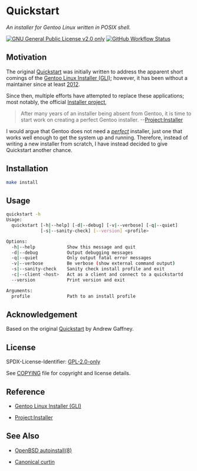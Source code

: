 # Quickstart

_An installer for Gentoo Linux written in POSIX shell._

[![GNU General Public License v2.0 only](https://img.shields.io/badge/license-GPL--2.0--only-blue?style=flat-square)][GPL-2.0-only]
[![GitHub Workflow Status](https://img.shields.io/github/workflow/status/oxr463/quickstart/ShellCheck?style=flat-square)](https://github.com/oxr463/pentesting-guide/actions)

## Motivation

The original [Quickstart][quickstart] was initially written to address the apparent short comings
of the [Gentoo Linux Installer (GLI)][gli]; however, it has been without a maintainer since
at least [2012](CHANGELOG.md#1270---2012-07-07).

Since then, multiple efforts have attempted to replace these
applications; most notably, the official [Installer project][stager],

> After many years of an installer being absent from Gentoo,
it is time to start work on creating a perfect Gentoo installer. --[Project:Installer][stager]

I would argue that Gentoo does not need a [*perfect*](https://wikipedia.org/wiki/Worse_is_better)
installer, just one that works well enough to get the system up and running.
Therefore, instead of writing a new installer from scratch,
I have instead decided to give Quickstart another chance.

## Installation

```sh
make install
```

## Usage

```sh
quickstart -h
Usage:
  quickstart [-h|--help] [-d|--debug] [-v|--verbose] [-q|--quiet]
             [-s|--sanity-check] [--version] <profile>

Options:
  -h|--help            Show this message and quit
  -d|--debug           Output debugging messages
  -q|--quiet           Only output fatal error messages
  -v|--verbose         Be verbose (show external command output)
  -s|--sanity-check    Sanity check install profile and exit
  -c|--client <host>   Act as a client and connect to a quickstartd
  --version            Print version and exit

Arguments:
  profile              Path to an install profile
```

## Acknowledgement

Based on the original [Quickstart][quickstart] by Andrew Gaffney.

## License

SPDX-License-Identifier: [GPL-2.0-only][GPL-2.0-only]

See [COPYING](COPYING) file for copyright and license details.

[GPL-2.0-only]: https://spdx.org/licenses/GPL-2.0-only.html

## Reference

- [Gentoo Linux Installer (GLI)][gli]

- [Project:Installer][stager]

[gli]: https://wiki.gentoo.org/wiki/Project:Installer/Old
[quickstart]: https://github.com/agaffney/quickstart
[stager]: https://wiki.gentoo.org/wiki/Project:Installer

## See Also

- [OpenBSD autoinstall(8)](https://man.openbsd.org/autoinstall)

- [Canonical curtin](https://github.com/canonical/curtin)

